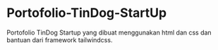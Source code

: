 # Portofolio-TinDog-StartUp
Portofolio TinDog Startup yang dibuat menggunakan html dan css dan bantuan dari framework tailwindcss.
